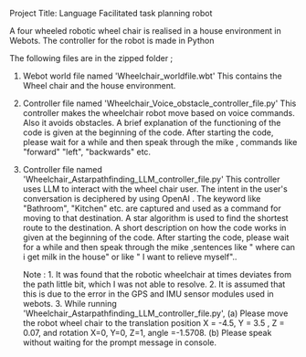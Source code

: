 Project Title: Language Facilitated task planning robot

A four wheeled robotic wheel chair is realised in a house environment in Webots.
The controller for the robot is made in Python

The following files are in the zipped folder ;

1. Webot world file named 'Wheelchair_worldfile.wbt' 
   This contains the Wheel chair and the house environment. 

2. Controller file named 'Wheelchair_Voice_obstacle_controller_file.py'
   This controller makes the wheelchair robot move based on voice commands. Also it avoids obstacles.
   A brief explanation of the functioning of the code is given at the beginning of the code.
   After starting the code, please wait for a while  and then speak through the mike , commands like "forward"
   "left", "backwards" etc.

3. Controller file named 'Wheelchair_Astarpathfinding_LLM_controller_file.py'
   This controller uses LLM to interact with the wheel chair user. The intent in the user's conversation is deciphered
   by using OpenAI  . The keyword like "Bathroom", "Kitchen" etc. are captured and used as a command for moving to that destination.
   A star algorithm is used to find the shortest route to the destination.
   A short description on how the code works in given at the beginning of the code.
   After starting the code, please wait for a while  and then speak through the mike ,sentences like " where can i get milk in the house"
   or like " I want to relieve myself".. 
   
   Note : 1. It was found that the robotic wheelchair at times deviates from the path little bit, which I was not able to resolve.
          2. It is assumed that this is due to the error in the GPS and IMU sensor modules used in webots.
          3. While running 'Wheelchair_Astarpathfinding_LLM_controller_file.py', 
		(a) Please move the robot wheel chair to the translation position X = -4.5, Y = 3.5 , Z = 0.07, and   rotation X=0, Y=0, 		    Z=1, angle =-1.5708.
          	(b) Please speak without waiting for the prompt message in console.
